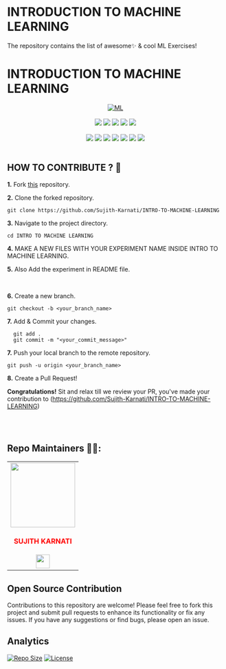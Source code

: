 # INTRODUCTION TO MACHINE LEARNING
The repository contains the list of awesome✨ &amp; cool ML Exercises!

<h1 style="align=center">INTRODUCTION TO MACHINE LEARNING</h1>

<div align="center">
<a href="https://github.com/topics/MACHINE%20LEARNING"><img alt="ML" src="https://img.shields.io/badge/MACHINE%20LEARNING%20-%23E34F26.svg?&style=for-the-badge"/></a>
<br>
<br>
<a href="https://github.com/Sujith-Karnati/INTRO-TO-MACHINE-LEARNING"><img src="https://badges.frapsoft.com/os/v1/open-source.svg?v=103"></a>
<a href="https://github.com/Sujith-Karnati/INTRO-TO-MACHINE-LEARNING"><img src="https://img.shields.io/badge/Built%20by-developers%20%3C%2F%3E-0059b3"></a>
<a href="https://github.com/Sujith-Karnati/INTRO-TO-MACHINE-LEARNING"><img src="https://img.shields.io/static/v1.svg?label=Contributions&message=Welcome&color=yellow"></a>
<a href="https://github.com/Sujith-Karnati/"><img src="https://img.shields.io/badge/Maintained%3F-yes-brightgreen.svg?v=103"></a>
<a href="https://github.com/Sujith-Karnati/INTRO-TO-MACHINE-LEARNING/blob/main/LICENSE"><img src="https://img.shields.io/badge/license-MIT-blue.svg?v=103"></a>
<br>

<br>
<a href="https://github.com/Sujith-Karnati/INTRO-TO-MACHINE-LEARNING/graphs/contributors"><img src="https://img.shields.io/github/contributors/Durgesh-Vaigandla/20CS0902-ARTIFICIAL-INTELLIGENCE-LAB?color=brightgreen"></a>
<a href="https://github.com/Sujith-Karnati/INTRO-TO-MACHINE-LEARNING/stargazers"><img src="https://img.shields.io/github/stars/Durgesh-Vaigandla/20CS0902-ARTIFICIAL-INTELLIGENCE-LAB?color=0059b3"></a>
<a href="https://github.com/Sujith-Karnati/INTRO-TO-MACHINE-LEARNING/network/members"><img src="https://img.shields.io/github/forks/Durgesh-Vaigandla/20CS0902-ARTIFICIAL-INTELLIGENCE-LAB?color=yellow"></a>
<a href="https://github.com/Sujith-Karnati/INTRO-TO-MACHINE-LEARNING/issues"><img src="https://img.shields.io/github/issues/Durgesh-Vaigandla/20CS0902-ARTIFICIAL-INTELLIGENCE-LAB?color=0059b3"></a>
<a href="https://github.com/Sujith-Karnati/INTRO-TO-MACHINE-LEARNING/issues?q=is%3Aissue+is%3Aclosed"><img src="https://img.shields.io/github/issues-closed-raw/Durgesh-Vaigandla/20CS0902-ARTIFICIAL-INTELLIGENCE-LAB?color=yellow"></a>
<a href="https://github.com/Sujith-Karnati/INTRO-TO-MACHINE-LEARNING/pulls"><img src="https://img.shields.io/github/issues-pr/Durgesh-Vaigandla/20CS0902-ARTIFICIAL-INTELLIGENCE-LAB?color=brightgreen"></a>
<a href="https://github.com/Sujith-Karnati/INTRO-TO-MACHINE-LEARNING/pulls?q=is%3Apr+is%3Aclosed"><img src="https://img.shields.io/github/issues-pr-closed-raw/Durgesh-Vaigandla/20CS0902-ARTIFICIAL-INTELLIGENCE-LAB?color=0059b3"></a> 

</div>

<br>

## HOW TO CONTRIBUTE ? 👷 

**1.** Fork [this](https://github.com/Sujith-Karnati/INTRO-TO-MACHINE-LEARNING) repository.

**2.** Clone the forked repository.

```terminal
git clone https://github.com/Sujith-Karnati/INTRO-TO-MACHINE-LEARNING 
```

**3.** Navigate to the project directory.

```terminal
cd INTRO TO MACHINE LEARNING
```

**4.**  MAKE A NEW FILES WITH YOUR EXPERIMENT NAME INSIDE INTRO TO MACHINE LEARNING.
<br>

**5.**  Also Add the experiment in README file.
          
 
<br>

**6.** Create a new branch.

```terminal
git checkout -b <your_branch_name>
```

**7.** Add & Commit your changes.

```terminal
  git add .
  git commit -m "<your_commit_message>"
```

**7.** Push your local branch to the remote repository.

```terminal
git push -u origin <your_branch_name>
```

**8.** Create a Pull Request!

**Congratulations!** Sit and relax till we review your PR, you've made your contribution to (https://github.com/Sujith-Karnati/INTRO-TO-MACHINE-LEARNING) 

<br>

<br>

## Repo Maintainers 👷👷:

 
<table>
<tr>


<td align="center"><a href="https://github.com/sujith-karnati"><img src="https://avatars.githubusercontent.com/u/155236920?v=4" width=150px height=150px /></a></br> <h4 style="color:red;">SUJITH KARNATI</h4>
<a href="https://linkedin.com/in/sujithkarnati"><img src="https://www.freepnglogos.com/uploads/linkedin-logo-design-30.png" width="32px" height="32px"></a></td>
</tr>
</table>

## Open Source Contribution

Contributions to this repository are welcome! Please feel free to fork this project and submit pull requests to enhance its functionality or fix any issues. If you have any suggestions or find bugs, please open an issue.

## Analytics

[![Repo Size](https://img.shields.io/github/repo-size/Durgesh-Vaigandla/20CS0902-ARTIFICIAL-INTELLIGENCE-LAB.svg)](https://github.com/Sujith-Karnati/INTRO-TO-MACHINE-LEARNING)
[![License](https://img.shields.io/github/license/Durgesh-Vaigandla/20CS0902-ARTIFICIAL-INTELLIGENCE-LAB.svg)](https://github.com/Sujith-Karnati/INTRO-TO-MACHINE-LEARNING/blob/main/LICENSE)
